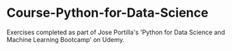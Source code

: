 # Course-Python-for-Data-Science
Exercises completed as part of Jose Portilla's 'Python for Data Science and Machine Learning Bootcamp' on Udemy.
